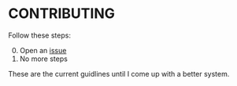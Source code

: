 # CONTRIBUTING

Follow these steps:

0. Open an [issue]
0. No more steps

These are the current guidlines until I come up with a better system.

[issue]: https://github.com/sean-clayton/react-stackoverflow-profile/issues/new
